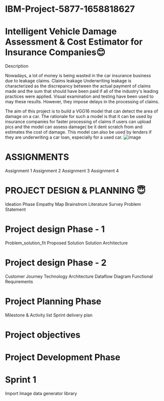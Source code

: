 # IBM-Project-5877-1658818627
# Intelligent Vehicle Damage Assessment &amp; Cost Estimator for Insurance Companies😊
Description

Nowadays, a lot of money is being wasted in the car insurance business due to leakage claims. Claims leakage Underwriting leakage is characterized as the discrepancy between the actual payment of claims made and the sum that should have been paid if all of the industry's leading practices were applied. Visual examination and testing have been used to may these results. However, they impose delays in the processing of claims.

The aim of this project is to build a VGG16 model that can detect the area of damage on a car. The rationale for such a model is that it can be used by insurance companies for faster processing of claims if users can upload pics and the model can assess damage( be it dent scratch from and estimates the cost of damage. This model can also be used by lenders if they are underwriting a car loan, especially for a used car.
![image](https://user-images.githubusercontent.com/114133177/199424899-a264e388-f729-4e9e-b864-c272e51effbe.png)

# ASSIGNMENTS
 Assignment 1 
 Assignment 2
 Assignment 3
 Assignment 4  
 
# PROJECT DESIGN & PLANNING 😇
 Ideation Phase
 Empathy Map
 Brainstrom
 Literature Survey
 Problem Statement
 
# Project design Phase - 1
 Problem_solution_fit
 Proposed Solution
 Solution Architecture
 
# Project design Phase - 2
 Customer Journey
 Technology Architecture
 Dataflow Diagram
 Functional Requirements
 
# Project Planning Phase
 Milestone & Activity list
 Sprint delivery plan
 
# Project objectives

# Project Development Phase
# Sprint 1
 Import Image data generator library

